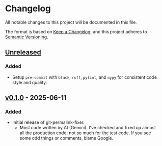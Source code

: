 # Changelog

All notable changes to this project will be documented in this file.

The format is based on [Keep a Changelog](https://keepachangelog.com/en/1.1.0/),
and this project adheres to [Semantic Versioning](https://semver.org/spec/v2.0.0.html).

## [Unreleased]

### Added

- Setup `pre-commit` with `black`, `ruff`, `pylint`, and `mypy` for consistent code style and quality.

## [v0.1.0] - 2025-06-11

### Added

- Initial release of git-permalink-fixer.
  - Most code written by AI (Gemini). I've checked and fixed up almost all the
    production code; not so much for the test code.
    If you see some odd things or comments, blame Google.

[Unreleased]: https://github.com/huyz/git-permalink-fixer/compare/v0.1.0...HEAD
[v0.1.0]: https://github.com/huyz/git-permalink-fixer/releases/tag/v0.1.0
